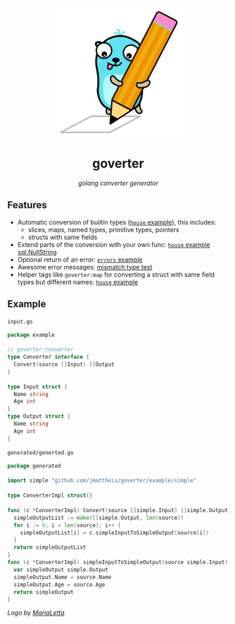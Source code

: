<p align="center">
    <img width="300" src=".github/logo.svg" />
</p>

<h1 align="center">goverter</h1>
<p align="center"><i>golang converter generator</i></p>

## Features

* Automatic conversion of builtin types
  ([`house` example](https://github.com/jmattheis/goverter/blob/main/example/house)), this includes:
    * slices, maps, named types, primitive types, pointers
    * structs with same fields
* Extend parts of the conversion with your own
  func: [`house` example sql.NullString](https://github.com/jmattheis/goverter/blob/main/example/house/input.go#L9)
* Optional return of an error: [`errors` example](https://github.com/jmattheis/goverter/tree/main/example/errors)
* Awesome error
  messages: [mismatch type test](https://github.com/jmattheis/goverter/blob/main/scenario/7_error_nested_mismatch.yml)
* Helper tags like `goverter:map` for converting a struct with same field types but different
  names: [`house` example](https://github.com/jmattheis/goverter/blob/main/example/house/input.go#L13)

## Example

`input.go`
```go
package example

// goverter:converter
type Converter interface {
  Convert(source []Input) []Output
}

type Input struct {
  Name string
  Age int
}
type Output struct {
  Name string
  Age int
}
```
`generated/generted.go`
```go
package generated

import simple "github.com/jmattheis/goverter/example/simple"

type ConverterImpl struct{}

func (c *ConverterImpl) Convert(source []simple.Input) []simple.Output {
  simpleOutputList := make([]simple.Output, len(source))
  for i := 0; i < len(source); i++ {
    simpleOutputList[i] = c.simpleInputToSimpleOutput(source[i])
  }
  return simpleOutputList
}
func (c *ConverterImpl) simpleInputToSimpleOutput(source simple.Input) simple.Output {
  var simpleOutput simple.Output
  simpleOutput.Name = source.Name
  simpleOutput.Age = source.Age
  return simpleOutput
}
```

*Logo by [MariaLetta](https://github.com/MariaLetta])*
